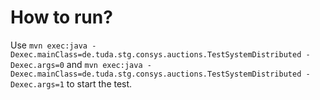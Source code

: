 # How to run?

Use `mvn exec:java -Dexec.mainClass=de.tuda.stg.consys.auctions.TestSystemDistributed -Dexec.args=0` and 
`mvn exec:java -Dexec.mainClass=de.tuda.stg.consys.auctions.TestSystemDistributed -Dexec.args=1` 
to start the test.